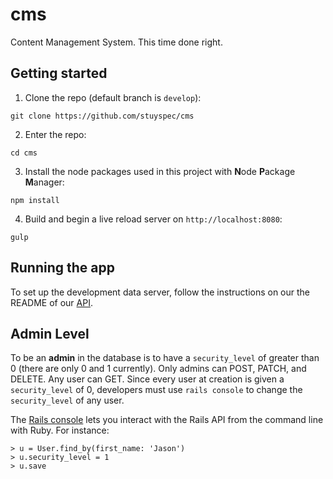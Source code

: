 # cms
Content Management System. This time done right.

## Getting started

1. Clone the repo (default branch is `develop`): 
```
git clone https://github.com/stuyspec/cms
```
2. Enter the repo: 
```
cd cms
```
3. Install the node packages used in this project with **N**ode **P**ackage **M**anager: 
```
npm install
```
4. Build and begin a live reload server on `http://localhost:8080`: 
```
gulp
```

## Running the app

To set up the development data server, follow the instructions on our the README of our [API](https://github.com/stuyspec/stuy-spec-api).

## Admin Level

To be an **admin** in the database is to have a `security_level` of greater than 0 (there are only 0 and 1 currently). Only admins can POST, PATCH, and DELETE. Any user can GET. Since every user at creation is given a `security_level` of 0, developers must use `rails console` to change the `security_level` of any user.

The [Rails console](http://guides.rubyonrails.org/command_line.html#rails-console) lets you interact with the Rails API from the command line with Ruby. For instance:
```
> u = User.find_by(first_name: 'Jason')
> u.security_level = 1
> u.save
```
